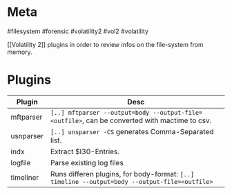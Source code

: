 # Meta
#filesystem #forensic #volatility2 #vol2 #volatility

[[Volatility 2]] plugins in order to review infos on the file-system from memory.

# Plugins
| Plugin| Desc |
| ------------- | ------------- |
| mftparser | `[..] mftparser --output=body --output-file=<outfile>`, can be converted with mactime to csv.|
| usnparser | `[..] unsparser -CS` generates Comma-Separated list.|
| indx | Extract $I30-Entries. |
| logfile | Parse existing log files |
| timeliner | Runs differen plugins, for body-format: `[..] timeline --output=body --output-file=<outfile>`|
